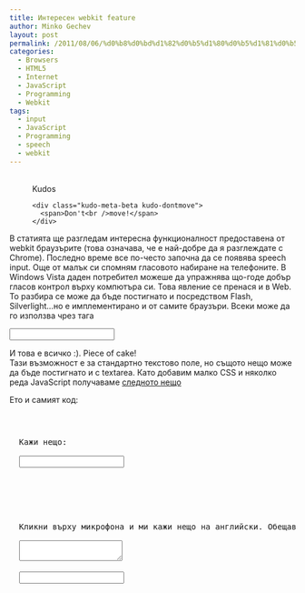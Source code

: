 ```yaml
---
title: Интересен webkit feature
author: Minko Gechev
layout: post
permalink: /2011/08/06/%d0%b8%d0%bd%d1%82%d0%b5%d1%80%d0%b5%d1%81%d0%b5%d0%bd-webkit-feature/
categories:
  - Browsers
  - HTML5
  - Internet
  - JavaScript
  - Programming
  - Webkit
tags:
  - input
  - JavaScript
  - Programming
  - speech
  - webkit
---
```

<!-- Kudos 1.1.1-->

<div class="kudo-box kudo-c_tr" style="margin:0px px 30px 30px;">
  <figure class="kudo kudoable" data-id="3"> <a class="kudo-object"> <div class="kudo-opening">
    <div class="kudo-circle">
      &nbsp;
    </div>
  </div></a> 
  
  <div class="kudo-meta kudo-meta-3">
    <div class="kudo-meta-alpha kudo-hideonhover">
      <span class="kudo-count"></span> <span class="kudo-text">Kudos</span>
    </div>
    
    <div class="kudo-meta-beta kudo-dontmove">
      <span>Don't<br />move!</span>
    </div>
  </div></figure>
</div>

В статията ще разгледам интересна функционалност предоставена от webkit браузърите (това означава, че е най-добре да я разглеждате с Chrome). Последно време все по-често започна да се появява speech input. Още от малък си спомням гласовото набиране на телефоните. В Windows Vista даден потребител можеше да упражнява що-годе добър гласов контрол върху компютъра си. Това явление се пренася и в Web. То разбира се може да бъде постигнато и посредством Flash, Silverlight&#8230;но е имплементирано и от самите браузъри. Всеки може да го използва чрез тага  


<pre lang="html"><input x-webkit-speech /> 
</pre>

И това е всичко :). Piece of cake!  
Тази възможност е за стандартно текстово поле, но същото нещо може да бъде постигнато и с textarea. Като добавим малко CSS и няколко реда JavaScript получаваме [следното нещо][1]  
  
Ето и самият код:

<pre lang="CSS"></pre>

<pre lang="JavaScript"></pre>

<pre lang="HTML"><div>
  Кажи нещо:<br />
  <input x-webkit-speech />
  
</div>



<div style="width:230px">
  Кликни върху микрофона и ми кажи нещо на английски. Обещавам, че ще го запиша:<br />
  <textarea id="speechTextArea"></textarea>
  <input x-webkit-speech id="speechInput" />
  
</div>
</pre>

 [1]: http://blog.mgechev.com/examples/speechinput.htm